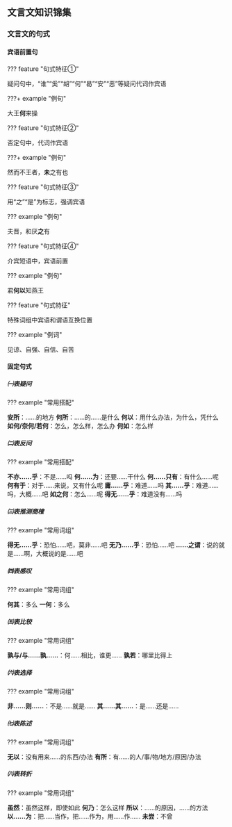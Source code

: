 ## 文言文知识锦集

### 文言文的句式

#### 宾语前置句

??? feature "句式特征①"

疑问句中，“谁”“奚”“胡”“何”“曷”“安”“恶”等疑问代词作宾语

???+ example "例句"

大王**何**来操

??? feature "句式特征②"

否定句中，代词作宾语

???+ example "例句"

然而不王者，**未**之有也

??? feature "句式特征③"

用“之”“是”为标志，强调宾语

??? example "例句"

夫晋，和厌**之**有

??? feature "句式特征④"

介宾短语中，宾语前置

??? example "例句"

君**何以**知燕王

??? feature "句式特征"

特殊词组中宾语和谓语互换位置

??? example "例词"

见谅、自强、自信、自苦

#### 固定句式

##### ㈠表疑问

??? example "常用搭配"

**安所**：……的地方
**何所**：……的……是什么
**何以**：用什么办法，为什么，凭什么
**如何/奈何/若何**：怎么，怎么样，怎么办
**何如**：怎么样

##### ㈡表反问

??? example "常用搭配"

**不亦……乎**：不是……吗
**何……为**：还要……干什么
**何……只有**：有什么……呢
**何有于**：对于……来说，又有什么呢
**庸……乎**：难道……吗
**其……乎**：难道……吗，大概……吧
**如之何**：怎么……呢
**得无……乎**：难道没有……吗

##### ㈢表推测商榷

??? example "常用词组"

**得无……乎**：恐怕……吧，莫非……吧
**无乃……乎**：恐怕……吧
**……之谓**：说的就是……啊，大概说的是……吧

##### ㈣表感叹

??? example "常用词组"

**何其**：多么
**一何**：多么

##### ㈤表比较

??? example "常用词组"

**孰与/与……孰……**：何……相比，谁更……
**孰若**：哪里比得上

##### ㈥表选择

??? example "常用词组"

**非……则……**：不是……就是……
**其……其……**：是……还是……

##### ㈦表陈述

??? example "常用词组"

**无以**：没有用来……的东西/办法
**有所**：有……的人/事/物/地方/原因/办法

##### ㈧表转折

??? example "常用词组"

**虽然**：虽然这样，即使如此
**何乃**：怎么这样
**所以**：……的原因，……的方法
**以……为**：把……当作，把……作为，用……作……
**未尝**：不曾